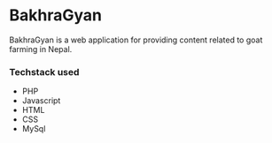 # BakhraGyan
BakhraGyan is a web application for providing content related to goat farming in Nepal. 

### Techstack used
- PHP
- Javascript
- HTML
- CSS
- MySql
